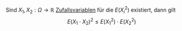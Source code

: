 
Sind $X_1, X_2: \Omega \to\mathbb R$ [Zufallsvariablen](Zufallsvariablen.md) für die $E(X_i^2)$ existiert, dann gilt
$$E(X_1 \cdot X_2)^2 \le E(X_1^2) \cdot E(X_2^2)$$

